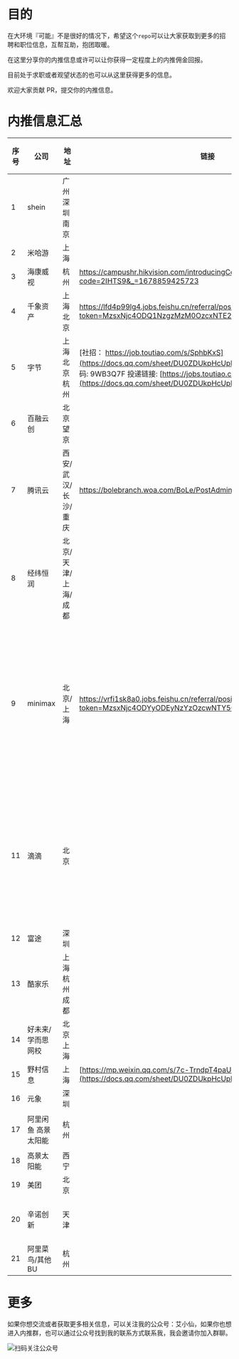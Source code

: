 # 目的

在大环境『可能』不是很好的情况下，希望这个`repo`可以让大家获取到更多的招聘和职位信息，互帮互助，抱团取暖。

在这里分享你的内推信息或许可以让你获得一定程度上的内推佣金回报。

目前处于求职或者观望状态的也可以从这里获得更多的信息。

欢迎大家贡献 PR，提交你的内推信息。

# 内推信息汇总

| 序号 | 公司                 | 地址                | 链接                                                         | 二维码                                                       | 岗位                                  | 联系人              | 备注                                                         |
| ---- | -------------------- | ------------------- | ------------------------------------------------------------ | ------------------------------------------------------------ | ------------------------------------- | ------------------- | ------------------------------------------------------------ |
| 1    | shein                | 广州深圳南京        |                                                              | ![img](http://cdn.aixiaoxian.vip/blog/13628d-ecd9c3e068e737d65c11ba4b6aa18b50.jpeg) | 前后端                                | 蕉                  |                                                              |
| 2    | 米哈游               | 上海                |                                                              | ![img](http://cdn.aixiaoxian.vip/blog/5dd328-527a5ef56e483f8e3934b7881ad1bd4b.jpeg) | 前后端                                | zcr                 |                                                              |
| 3    | 海康威视             | 杭州                | https://campushr.hikvision.com/introducingCode.html?code=2IHTS9&_=1678859425723 |                                                              | 前后端                                | Laity               |                                                              |
| 4    | 千象资产             | 上海北京            | https://lfd4p99lg4.jobs.feishu.cn/referral/position?token=MzsxNjc4ODQ1NzgzMzM0OzcxNTE2MjMwMjIzMTQ2NjgwMzQ7MA | ![img](https://docimg8.docs.qq.com/image/AgAABVx8GNK0rJkOwZtNj56a9zJsXQew.png?w=614&h=348/) | 前后端                                | Kelvin              |                                                              |
| 5    | 字节                 | 上海北京杭州        | [社招： https://job.toutiao.com/s/SphbKxS](https://docs.qq.com/sheet/DU0ZDUkpHcUpFcGta)  校招：字节跳动校招内推码: 9WB3Q7F  投递链接: [https://jobs.toutiao.com/s/Spk5Lrh](https://docs.qq.com/sheet/DU0ZDUkpHcUpFcGta) | ![img](https://docimg7.docs.qq.com/image/AgAABVx8GNIXARjj3JNJCJ2mPV3CcqMI.png?w=912&h=808/) | 前后端                                | zhangke             |                                                              |
| 6    | 百融云创             | 北京望京            |                                                              | ![img](https://docimg1.docs.qq.com/image/AgAABVx8GNLAu7bG98hJX6hC2MH2HgYL.jpeg?w=750&h=1334/) |                                       | 大树                |                                                              |
| 7    | 腾讯云               | 西安/武汉/长沙/重庆 | https://bolebranch.woa.com/BoLe/PostAdmin/PostDetail?postId=95465 | ![img](https://docimg4.docs.qq.com/image/AgAABVx8GNLazd3mu3xM5opmbR4_jEFc.png?w=1170&h=2010/) | 前端/后端/客户端/ UI / PM /产品经理   | jeremy              |                                                              |
| 8    | 经纬恒润             | 北京/天津/上海/成都 |                                                              | ![img](https://docimg5.docs.qq.com/image/AgAABVx8GNKRLKzTjVRGiIXP23bswdQE.png?w=2384&h=4096) | 前端/后端/C++                         | 罗佳瑞              | 本科以上/三年经验以上                                        |
| 9    | minimax              | 北京/上海           | https://vrfi1sk8a0.jobs.feishu.cn/referral/position?token=MzsxNjc4ODYyODEyNzYzOzcwNTY5OTMzNjkzMjc5OTI4MzM7MA | ![img](https://docimg5.docs.qq.com/image/AgAABVx8GNKXOVz5yfJAg7C1Ka-JVN3V.png?w=1152&h=614/) | 具体有41个现在，包括技术和职能        | wx:a00750           | 学历要求是有的，部分岗位可放宽，如果拿不准的话可以直接私我一下就好，公司是搞ai方向的 |
| 11   | 滴滴                 | 北京                |                                                              |                                                              | java后端                              | wx:  ju_an_666      | 国际化金融支付方向, 各岗位都有, 要求本科学历, 业务对口, 无相关业务经验勿扰 |
| 12   | 富途                 | 深圳                |                                                              | ![img](https://docimg6.docs.qq.com/image/AgAABVx8GNIMn83iQc1EgJr3WjchJsOn.jpeg?w=750&h=1334/) | 都有                                  | dylan               |                                                              |
| 13   | 酷家乐               | 上海杭州成都        |                                                              | ![img](https://docimg1.docs.qq.com/image/AgAABVx8GNIP7ZOYAMtFmosPwXIE4Pa8.jpeg?w=750&h=1334/) | 都有                                  | 韩非                | 独角兽公司 建筑行业 2D/3D                                    |
| 14   | 好未来/学而思网校    | 北京上海            |                                                              | ![img](https://docimg10.docs.qq.com/image/AgAABVx8GNIAyRNqbJJGYZ2NoPABOlo1.jpeg?w=750&h=1334/) | 都有                                  | wx:CJY20000502      |                                                              |
| 15   | 野村信息             | 上海                | [https://mp.weixin.qq.com/s/7c-TrndpT4paUscSLoS9LA](https://docs.qq.com/sheet/DU0ZDUkpHcUpFcGta) |                                                              |                                       | 碓冰                |                                                              |
| 16   | 元象                 | 深圳                |                                                              | ![img](https://docimg3.docs.qq.com/image/AgAABVx8GNLHGw0WflhA3qeILHp9G-es.jpeg?w=1706&h=2618/) | 都有                                  | 安 wx:longcham5_gxr |                                                              |
| 17   | 阿里闲鱼  高景太阳能 | 杭州                |                                                              | ![img](https://docimg2.docs.qq.com/image/AgAABVx8GNLxS4LN0klCiqZt0FalE1ya.png?w=414&h=500)![img](https://docimg2.docs.qq.com/image/AgAABVx8GNLxS4LN0klCiqZt0FalE1ya.png?w=414&h=500) | 社招算法、后端                        | Jennie              |                                                              |
| 18   | 高景太阳能           | 西宁                |                                                              |                                                              | java                                  | T                   |                                                              |
| 19   | 美团                 | 北京                |                                                              | ![img](https://docimg3.docs.qq.com/image/AgAABVx8GNKMIXR9Oq5OCJCtJX9c4mce.jpeg?w=789&h=949/) | 都有                                  | 黄冬廿一            |                                                              |
| 20   | 辛诺创新             | 天津                |                                                              |                                                              | 前端/后端/售前工程师（AWS、Azure）/BD | wx:lk-0730          |                                                              |
| 21   | 阿里菜鸟/其他BU      | 杭州                |                                                              |                                                              | 前后端                                | 虫子猎人            |                                                              |

# 更多

如果你想交流或者获取更多相关信息，可以关注我的公众号：艾小仙，如果你也想进入内推群，也可以通过公众号找到我的联系方式联系我，我会邀请你加入群聊。

![扫码关注公众号](http://cdn.aixiaoxian.vip/blog/1a3c93-571ad7556fcffc9a8f62a13acf0605f8.jpg)

